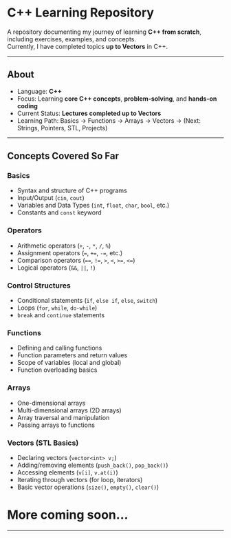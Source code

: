# C++ Learning Repository

A repository documenting my journey of learning **C++ from scratch**, including exercises, examples, and concepts.  
Currently, I have completed topics **up to Vectors** in C++.

---

## About

- Language: **C++**
- Focus: Learning **core C++ concepts**, **problem-solving**, and **hands-on coding**
- Current Status: **Lectures completed up to Vectors**
- Learning Path: Basics → Functions → Arrays → Vectors → (Next: Strings, Pointers, STL, Projects)

---

## Concepts Covered So Far

### Basics
- Syntax and structure of C++ programs  
- Input/Output (`cin`, `cout`)  
- Variables and Data Types (`int`, `float`, `char`, `bool`, etc.)  
- Constants and `const` keyword  

### Operators
- Arithmetic operators (`+`, `-`, `*`, `/`, `%`)  
- Assignment operators (`=`, `+=`, `-=`, etc.)  
- Comparison operators (`==`, `!=`, `>`, `<`, `>=`, `<=`)  
- Logical operators (`&&`, `||`, `!`)  

### Control Structures
- Conditional statements (`if`, `else if`, `else`, `switch`)  
- Loops (`for`, `while`, `do-while`)  
- `break` and `continue` statements  

### Functions
- Defining and calling functions  
- Function parameters and return values  
- Scope of variables (local and global)  
- Function overloading basics  

### Arrays
- One-dimensional arrays  
- Multi-dimensional arrays (2D arrays)  
- Array traversal and manipulation  
- Passing arrays to functions  

### Vectors (STL Basics)
- Declaring vectors (`vector<int> v;`)  
- Adding/removing elements (`push_back()`, `pop_back()`)  
- Accessing elements (`v[i]`, `v.at(i)`)  
- Iterating through vectors (for loop, iterators)  
- Basic vector operations (`size()`, `empty()`, `clear()`)  

# More coming soon...
---
